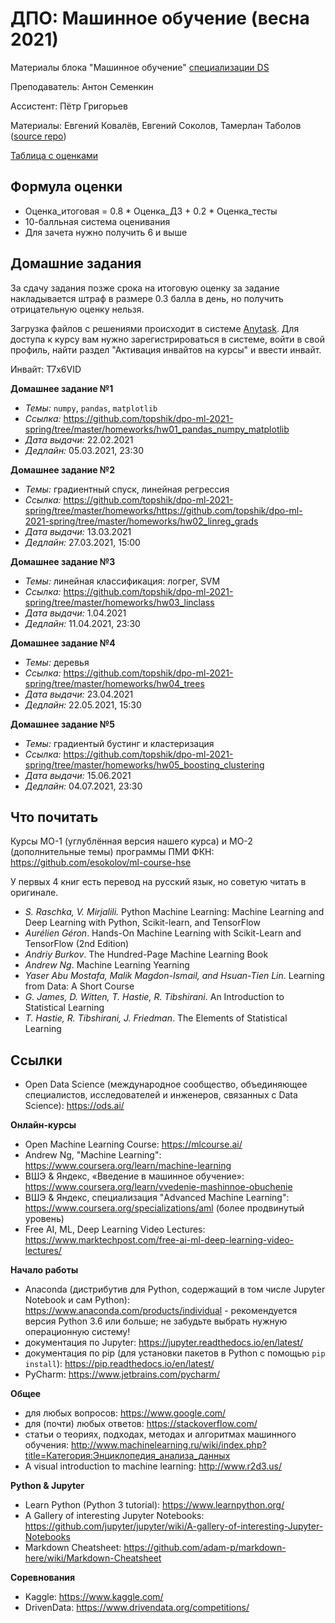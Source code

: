 # ДПО: Машинное обучение (весна 2021)
Материалы блока "Машинное обучение" [специализации DS](https://cs.hse.ru/dpo/datascientist)

Преподаватель: Антон Семенкин

Ассистент: Пётр Григорьев

Материалы: Евгений Ковалёв, Евгений Соколов, Тамерлан Таболов ([source repo](https://github.com/KovalevEvgeny/dpo-ml-2020))

[Таблица с оценками](https://docs.google.com/spreadsheets/d/11MOU3k9r-NpMLjfCP-xAo55zJGD3n8lTBKK5x7p_ZbI/edit?usp=sharing)

## Формула оценки

- Оценка_итоговая = 0.8 * Оценка_ДЗ + 0.2 * Оценка_тесты
- 10-балльная система оценивания
- Для зачета нужно получить 6 и выше

## Домашние задания

За сдачу задания позже срока на итоговую оценку за задание накладывается штраф в размере 0.3 балла в день, но получить отрицательную оценку нельзя.

Загрузка файлов с решениями происходит в системе [Anytask](https://anytask.org/). Для доступа к курсу вам нужно зарегистрироваться в системе, войти в свой профиль, найти раздел "Активация инвайтов на курсы" и ввести инвайт.

Инвайт: T7x6VID

**Домашнее задание №1**

- *Темы:* `numpy`, `pandas`, `matplotlib`
- *Ссылка:* https://github.com/topshik/dpo-ml-2021-spring/tree/master/homeworks/hw01_pandas_numpy_matplotlib
- *Дата выдачи:* 22.02.2021
- *Дедлайн:* 05.03.2021, 23:30

**Домашнее задание №2**

- *Темы:* градиентный спуск, линейная регрессия
- *Ссылка:* https://github.com/topshik/dpo-ml-2021-spring/tree/master/homeworks/https://github.com/topshik/dpo-ml-2021-spring/tree/master/homeworks/hw02_linreg_grads
- *Дата выдачи:* 13.03.2021
- *Дедлайн:* 27.03.2021, 15:00

**Домашнее задание №3**

- *Темы:* линейная классификация: логрег, SVM
- *Ссылка:* https://github.com/topshik/dpo-ml-2021-spring/tree/master/homeworks/hw03_linclass
- *Дата выдачи:* 1.04.2021
- *Дедлайн:* 11.04.2021, 23:30

**Домашнее задание №4**

- *Темы:* деревья
- *Ссылка:* https://github.com/topshik/dpo-ml-2021-spring/tree/master/homeworks/hw04_trees
- *Дата выдачи:* 23.04.2021
- *Дедлайн:* 22.05.2021, 15:30

**Домашнее задание №5**

- *Темы:* градиентый бустинг и кластеризация
- *Ссылка:* https://github.com/topshik/dpo-ml-2021-spring/tree/master/homeworks/hw05_boosting_clustering
- *Дата выдачи:* 15.06.2021
- *Дедлайн:* 04.07.2021, 23:30


## Что почитать

Курсы МО-1 (углублённая версия нашего курса) и МО-2 (дополнительные темы) программы ПМИ ФКН: https://github.com/esokolov/ml-course-hse

У первых 4 книг есть перевод на русский язык, но советую читать в оригинале.

- *S. Raschka, V. Mirjalili.* Python Machine Learning: Machine Learning and Deep Learning with Python, Scikit-learn, and TensorFlow
- *Aurélien Géron*. Hands-On Machine Learning with Scikit-Learn and TensorFlow (2nd Edition)
- *Andriy Burkov*. The Hundred-Page Machine Learning Book
- *Andrew Ng*. Machine Learning Yearning
- *Yaser Abu Mostafa, Malik Magdon-Ismail, and Hsuan-Tien Lin*. Learning from Data: A Short Course
- *G. James, D. Witten, T. Hastie, R. Tibshirani*. An Introduction to Statistical Learning
- *T. Hastie, R. Tibshirani, J. Friedman*. The Elements of Statistical Learning

## Ссылки

- Open Data Science (международное сообщество, объединяющее специалистов, исследователей и инженеров, связанных с Data Science): https://ods.ai/

**Онлайн-курсы**

- Open Machine Learning Course: https://mlcourse.ai/
- Andrew Ng, "Machine Learning": https://www.coursera.org/learn/machine-learning
- ВШЭ & Яндекс, «Введение в машинное обучение»: https://www.coursera.org/learn/vvedenie-mashinnoe-obuchenie
- ВШЭ & Яндекс, специализация "Advanced Machine Learning": https://www.coursera.org/specializations/aml (более продвинутый уровень)
- Free AI, ML, Deep Learning Video Lectures: https://www.marktechpost.com/free-ai-ml-deep-learning-video-lectures/

**Начало работы**

- Anaconda (дистрибутив для Python, содержащий в том числе Jupyter Notebook и сам Python): https://www.anaconda.com/products/individual - рекомендуется версия Python 3.6 или больше; не забудьте выбрать нужную операционную систему!
- документация по Jupyter: https://jupyter.readthedocs.io/en/latest/
- документация по pip (для установки пакетов в Python с помощью `pip install`): https://pip.readthedocs.io/en/latest/
- PyCharm: https://www.jetbrains.com/pycharm/

**Общее**

- для любых вопросов: https://www.google.com/
- для (почти) любых ответов: https://stackoverflow.com/
- статьи о теориях, подходах, методах и алгоритмах машинного обучения: http://www.machinelearning.ru/wiki/index.php?title=Категория:Энциклопедия_анализа_данных
- A visual introduction to machine learning: http://www.r2d3.us/

**Python & Jupyter**

- Learn Python (Python 3 tutorial): https://www.learnpython.org/
- A Gallery of interesting Jupyter Notebooks: https://github.com/jupyter/jupyter/wiki/A-gallery-of-interesting-Jupyter-Notebooks
- Markdown Cheatsheet: https://github.com/adam-p/markdown-here/wiki/Markdown-Cheatsheet

**Соревнования**

- Kaggle: https://www.kaggle.com/
- DrivenData: https://www.drivendata.org/competitions/
